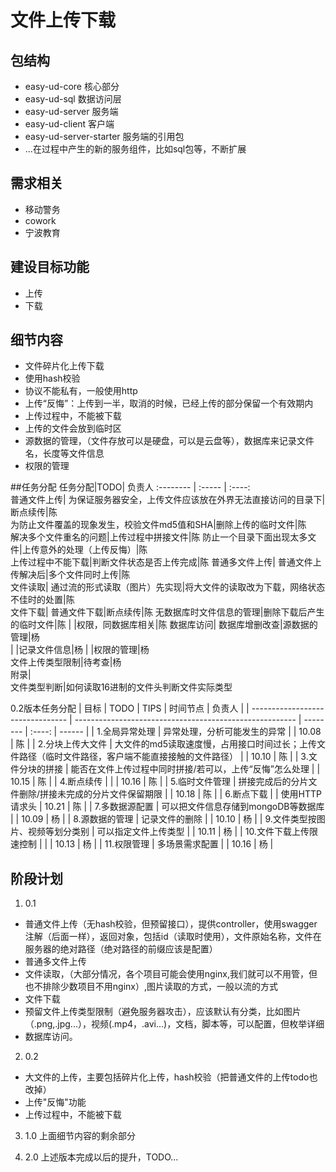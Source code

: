 # 文件上传下载

## 包结构
- easy-ud-core 核心部分
- easy-ud-sql 数据访问层
- easy-ud-server 服务端
- easy-ud-client 客户端
- easy-ud-server-starter 服务端的引用包
- ...在过程中产生的新的服务组件，比如sql包等，不断扩展

## 需求相关
- 移动警务
- cowork
- 宁波教育

## 建设目标功能
- 上传
- 下载

## 细节内容
- 文件碎片化上传下载
- 使用hash校验
- 协议不能私有，一般使用http
- 上传“反悔”：上传到一半，取消的时候，已经上传的部分保留一个有效期内
- 上传过程中，不能被下载
- 上传的文件会放到临时区
- 源数据的管理，（文件存放可以是硬盘，可以是云盘等），数据库来记录文件名，长度等文件信息
- 权限的管理

##任务分配
任务分配|TODO| 负责人
:-------- | :----- | :----:							
普通文件上传|
	为保证服务器安全，上传文件应该放在外界无法直接访问的目录下|断点续传|陈	
		为防止文件覆盖的现象发生，校验文件md5值和SHA|删除上传的临时文件|陈	
		解决多个文件重名的问题|上传过程中拼接文件|陈
		防止一个目录下面出现太多文件|上传意外的处理（上传反悔）|陈	
		上传过程中不能下载|判断文件状态是否上传完成|陈
普通多文件上传|
普通文件上传解决后|多个文件同时上传|陈					
文件读取|
通过流的形式读取（图片）先实现|将大文件的读取改为下载，网络状态不佳时的处置|陈	
文件下载|
普通文件下载|断点续传|陈
无数据库时文件信息的管理|删除下载后产生的临时文件|陈	
 | |权限，同数据库相关|陈
数据库访问|
数据库增删改查|源数据的管理|杨	
			| |记录文件信息|杨	
			| |权限的管理|杨	
文件上传类型限制|待考查|杨	
附录|							
文件类型判断|如何读取16进制的文件头判断文件实际类型

0.2版本任务分配
| 目标                             | TODO                                                    | TIPS                                                | 时间节点 | 负责人 |
| -------------------------------- | ------------------------------------------------------- | -------- | :----: | ------ |
| 1.全局异常处理                   | 异常处理，分析可能发生的异常                                 |                                  | 10.08 | 陈     |
| 2.分块上传大文件                 | 大文件的md5读取速度慢，占用接口时间过长；上传文件路径（临时文件路径，客户端不能直接接触的文件路径） |  | 10.10   | 陈     |
| 3.文件分块的拼接                 | 能否在文件上传过程中同时拼接/若可以，上传“反悔”怎么处理 |  | 10.15     | 陈     |
| 4.断点续传                       |                                                         |                                                         | 10.16     | 陈     |
| 5.临时文件管理                   | 拼接完成后的分片文件删除/拼接未完成的分片文件保留期限   |    | 10.18   | 陈     |
| 6.断点下载                       |  | 使用HTTP请求头 | 10.21     | 陈     |
| 7.多数据源配置                   | 可以把文件信息存储到mongoDB等数据库                     |                      | 10.09 | 杨     |
| 8.源数据的管理                   | 记录文件的删除                                          |                                           | 10.10   | 杨     |
| 9.文件类型按图片、视频等划分类别 | 可以指定文件上传类型                                  |                                     | 10.11   | 杨     |
| 10.文件下载上传限速控制           |                                                         |                                                         | 10.13   | 杨     |
| 11.权限管理                      | 多场景需求配置                                          |                                           | 10.16  | 杨     |

## 阶段计划
1. 0.1
- 普通文件上传（无hash校验，但预留接口），提供controller，使用swagger注解（后面一样），返回对象，包括id（读取时使用），文件原始名称，文件在服务器的绝对路径（绝对路径的前缀应该是配置）
- 普通多文件上传
- 文件读取，（大部分情况，各个项目可能会使用nginx,我们就可以不用管，但也不排除少数项目不用nginx）,图片读取的方式，一般以流的方式
- 文件下载
- 预留文件上传类型限制（避免服务器攻击），应该默认有分类，比如图片（.png,.jpg...），视频(.mp4，.avi...)，文档，脚本等，可以配置，但枚举详细
- 数据库访问。
2. 0.2
- 大文件的上传，主要包括碎片化上传，hash校验（把普通文件的上传todo也改掉）
- 上传"反悔"功能
- 上传过程中，不能被下载

3. 1.0
上面细节内容的剩余部分

4. 2.0
上述版本完成以后的提升，TODO...
